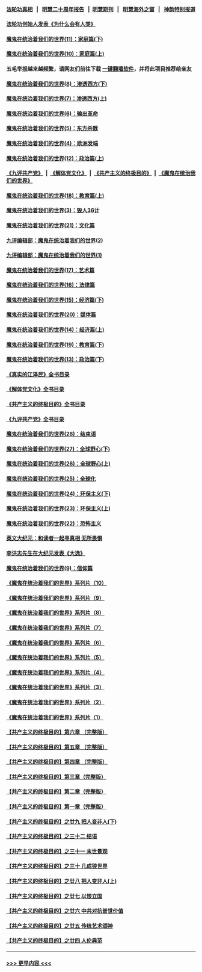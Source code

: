 #### [法轮功真相](https://github.com/gfw-breaker/truth/blob/master/README.md?t=0) &nbsp;&nbsp;|&nbsp;&nbsp; [明慧二十周年报告](https://github.com/gfw-breaker/mh-reports/blob/master/README.md?t=0) &nbsp;&nbsp;|&nbsp;&nbsp;[明慧期刊](https://github.com/gfw-breaker/mh-qikan) &nbsp;&nbsp;|&nbsp;&nbsp; [明慧海外之窗](https://github.com/gfw-breaker/mh-news/blob/master/README.md?t=0) &nbsp;&nbsp;|&nbsp;&nbsp; [神韵特别报道](https://github.com/gfw-breaker/mh-news/blob/master/shenyun.md?t=0)
#### [法轮功创始人发表《为什么会有人类》](../pages/nsc422/n13912117.md?t=02181543) 
#### [魔鬼在统治着我们的世界(11)：家庭篇(下)](../pages/nsc422/n10440961.md?t=02181543) 
#### [魔鬼在统治着我们的世界(10)：家庭篇(上)](../pages/nsc422/n10435448.md?t=02181543) 
#### 五毛举报越来越频繁，请网友们前往下载 [一键翻墙软件](https://github.com/gfw-breaker/ssr-accounts)，并将此项目推荐给亲友
#### [魔鬼在统治着我们的世界(8)：渗透西方(下)](../pages/nsc422/n10429603.md?t=02181543) 
#### [魔鬼在统治着我们的世界(7)：渗透西方(上)](../pages/nsc422/n10426013.md?t=02181543) 
#### [魔鬼在统治着我们的世界(6)：输出革命](../pages/nsc422/n10421536.md?t=02181543) 
#### [魔鬼在统治着我们的世界(5)：东方杀戮](../pages/nsc422/n10417707.md?t=02181543) 
#### [魔鬼在统治着我们的世界(4)：欧洲发端](../pages/nsc422/n10414890.md?t=02181543) 
#### [魔鬼在统治着我们的世界(12)：政治篇(上)](../pages/nsc422/n10444576.md?t=02181543) 
#### [《九评共产党》](https://github.com/begood0513/9ping.md/blob/master/README.md) &nbsp;|&nbsp; [《解体党文化》](../../../../jtdwh.md/blob/master/README.md)  &nbsp;|&nbsp; [《共产主义的终极目的》](../../../../gczydzjmd.md/blob/master/README.md) &nbsp;|&nbsp; [《魔鬼在统治我们的世界》](../../../../mgztzwmdsj.md/blob/master/README.md) 
#### [魔鬼在统治着我们的世界(18)：教育篇(上)](../pages/nsc422/n10526970.md?t=02181543) 
#### [魔鬼在统治着我们的世界(3)：毁人36计](../pages/nsc422/n10411583.md?t=02181543) 
#### [魔鬼在统治着我们的世界(21)：文化篇](../pages/nsc422/n10597706.md?t=02181543) 
#### [九评编辑部：魔鬼在统治着我们的世界(2)](../pages/nsc422/n10410036.md?t=02181543) 
#### [九评编辑部：魔鬼在统治着我们的世界(1)](../pages/nsc422/n10406825.md?t=02181543) 
#### [魔鬼在统治着我们的世界(17)：艺术篇](../pages/nsc422/n10499093.md?t=02181543) 
#### [魔鬼在统治着我们的世界(16)：法律篇](../pages/nsc422/n10485969.md?t=02181543) 
#### [魔鬼在统治着我们的世界(15)：经济篇(下)](../pages/nsc422/n10469975.md?t=02181543) 
#### [魔鬼在统治着我们的世界(20)：媒体篇](../pages/nsc422/n10586579.md?t=02181543) 
#### [魔鬼在统治着我们的世界(14)：经济篇(上)](../pages/nsc422/n10457370.md?t=02181543) 
#### [魔鬼在统治着我们的世界(19)：教育篇(下)](../pages/nsc422/n10564808.md?t=02181543) 
#### [魔鬼在统治着我们的世界(13)：政治篇(下)](../pages/nsc422/n10448270.md?t=02181543) 
#### [《真实的江泽民》全书目录](../pages/nsc422/n13721399.md?t=02181543) 
#### [《解体党文化》全书目录](../pages/nsc422/n13721157.md?t=02181543) 
#### [《共产主义的终极目的》全书目录](../pages/nsc422/n13721048.md?t=02181543) 
#### [《九评共产党》全书目录](../pages/nsc422/n13708085.md?t=02181543) 
#### [魔鬼在统治着我们的世界(28)：结束语](../pages/nsc422/n10936246.md?t=02181543) 
#### [魔鬼在统治着我们的世界(27)：全球野心(下)](../pages/nsc422/n10928319.md?t=02181543) 
#### [魔鬼在统治着我们的世界(26)：全球野心(上)](../pages/nsc422/n10900318.md?t=02181543) 
#### [魔鬼在统治着我们的世界(25)：全球化](../pages/nsc422/n10788205.md?t=02181543) 
#### [魔鬼在统治着我们的世界(24)：环保主义(下)](../pages/nsc422/n10695307.md?t=02181543) 
#### [魔鬼在统治着我们的世界(23)：环保主义(上)](../pages/nsc422/n10688613.md?t=02181543) 
#### [魔鬼在统治着我们的世界(22)：恐怖主义](../pages/nsc422/n10614727.md?t=02181543) 
#### [英文大纪元：和读者一起寻真相 无所畏惧](../pages/nsc422/n12542027.md?t=02181543) 
#### [李洪志先生在大纪元发表《大选》](../pages/nsc422/n12534746.md?t=02181543) 
#### [魔鬼在统治着我们的世界(9)：信仰篇](../pages/nsc422/n10432159.md?t=02181543) 
#### [《魔鬼在统治着我们的世界》系列片（10）](../pages/nsc422/n12292670.md?t=02181543) 
#### [《魔鬼在统治着我们的世界》系列片（9）](../pages/nsc422/n12290859.md?t=02181543) 
#### [《魔鬼在统治着我们的世界》系列片（8）](../pages/nsc422/n12287445.md?t=02181543) 
#### [《魔鬼在统治着我们的世界》系列片（7）](../pages/nsc422/n12283425.md?t=02181543) 
#### [《魔鬼在统治着我们的世界》系列片（6）](../pages/nsc422/n12282314.md?t=02181543) 
#### [《魔鬼在统治着我们的世界》系列片（5）](../pages/nsc422/n12281419.md?t=02181543) 
#### [《魔鬼在统治着我们的世界》系列片（4）](../pages/nsc422/n12274024.md?t=02181543) 
#### [《魔鬼在统治着我们的世界》系列片（3）](../pages/nsc422/n12271322.md?t=02181543) 
#### [《魔鬼在统治着我们的世界》系列片（2）](../pages/nsc422/n12269049.md?t=02181543) 
#### [《魔鬼在统治着我们的世界》系列片（1）](../pages/nsc422/n12267575.md?t=02181543) 
#### [【共产主义的终极目的】第六章 （完整版）](../pages/nsc422/n11428913.md?t=02181543) 
#### [【共产主义的终极目的】第五章 （完整版）](../pages/nsc422/n11428912.md?t=02181543) 
#### [【共产主义的终极目的】第四章 （完整版）](../pages/nsc422/n11428907.md?t=02181543) 
#### [【共产主义的终极目的】第三章（完整版）](../pages/nsc422/n11428848.md?t=02181543) 
#### [【共产主义的终极目的】第二章（完整版）](../pages/nsc422/n11428831.md?t=02181543) 
#### [【共产主义的终极目的】第一章（完整版）](../pages/nsc422/n11417651.md?t=02181543) 
#### [【共产主义的终极目的】之廿九 把人变非人(下)](../pages/nsc422/n11344140.md?t=02181543) 
#### [【共产主义的终极目的】之三十二 结语](../pages/nsc422/n11360535.md?t=02181543) 
#### [【共产主义的终极目的】之三十一 末世景观](../pages/nsc422/n11351129.md?t=02181543) 
#### [【共产主义的终极目的】之三十 几成狼世界](../pages/nsc422/n11348280.md?t=02181543) 
#### [【共产主义的终极目的】之廿八 把人变非人(上)](../pages/nsc422/n11340492.md?t=02181543) 
#### [【共产主义的终极目的】之廿七 以恨立国](../pages/nsc422/n11336944.md?t=02181543) 
#### [【共产主义的终极目的】之廿六 中共对抗普世价值](../pages/nsc422/n11324785.md?t=02181543) 
#### [【共产主义的终极目的】之廿五 传统艺术颂神](../pages/nsc422/n11296396.md?t=02181543) 
#### [【共产主义的终极目的】之廿四 人伦典范](../pages/nsc422/n11296397.md?t=02181543) 

----
#### [ >>> 更早内容 <<< ](../indexes/nsc422-earlier.md)
